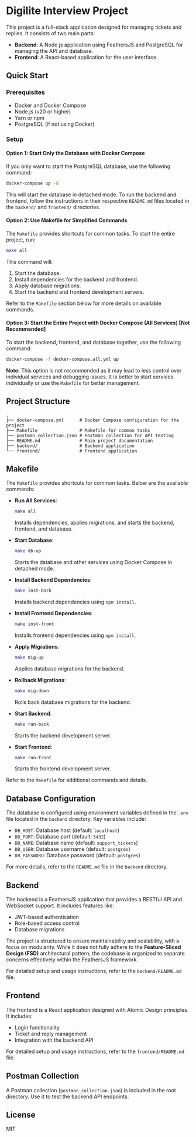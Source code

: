 # Digilite Interview Project

This project is a full-stack application designed for managing tickets and replies. It consists of two main parts:

- **Backend**: A Node.js application using FeathersJS and PostgreSQL for managing the API and database.
- **Frontend**: A React-based application for the user interface.

## Quick Start

### Prerequisites

- Docker and Docker Compose
- Node.js (v20 or higher)
- Yarn or npm
- PostgreSQL (if not using Docker)

### Setup

#### Option 1: Start Only the Database with Docker Compose

If you only want to start the PostgreSQL database, use the following command:

```bash
docker-compose up -d
```

This will start the database in detached mode. To run the backend and frontend, follow the instructions in their respective `README.md` files located in the `backend/` and `frontend/` directories.

#### Option 2: Use Makefile for Simplified Commands

The `Makefile` provides shortcuts for common tasks. To start the entire project, run:

```bash
make all
```

This command will:
1. Start the database.
2. Install dependencies for the backend and frontend.
3. Apply database migrations.
4. Start the backend and frontend development servers.

Refer to the `Makefile` section below for more details on available commands.

#### Option 3: Start the Entire Project with Docker Compose (All Services) [Not Recommended]

To start the backend, frontend, and database together, use the following command:

```bash
docker-compose -f docker-compose.all.yml up
```

**Note:** This option is not recommended as it may lead to less control over individual services and debugging issues. It is better to start services individually or use the `Makefile` for better management.

## Project Structure

```
.
├── docker-compose.yml      # Docker Compose configuration for the project
├── Makefile                # Makefile for common tasks
├── postman_collection.json # Postman collection for API testing
├── README.md               # Main project documentation
├── backend/                # Backend application
└── frontend/               # Frontend application
```

## Makefile

The `Makefile` provides shortcuts for common tasks. Below are the available commands:

- **Run All Services**:
  ```bash
  make all
  ```
  Installs dependencies, applies migrations, and starts the backend, frontend, and database.

- **Start Database**:
  ```bash
  make db-up
  ```
  Starts the database and other services using Docker Compose in detached mode.

- **Install Backend Dependencies**:
  ```bash
  make inst-back
  ```
  Installs backend dependencies using `npm install`.

- **Install Frontend Dependencies**:
  ```bash
  make inst-front
  ```
  Installs frontend dependencies using `npm install`.

- **Apply Migrations**:
  ```bash
  make mig-up
  ```
  Applies database migrations for the backend.

- **Rollback Migrations**:
  ```bash
  make mig-down
  ```
  Rolls back database migrations for the backend.

- **Start Backend**:
  ```bash
  make run-back
  ```
  Starts the backend development server.

- **Start Frontend**:
  ```bash
  make run-front
  ```
  Starts the frontend development server.

Refer to the `Makefile` for additional commands and details.

## Database Configuration

The database is configured using environment variables defined in the `.env` file located in the `backend` directory. Key variables include:

- `DB_HOST`: Database host (default: `localhost`)
- `DB_PORT`: Database port (default: `5432`)
- `DB_NAME`: Database name (default: `support_tickets`)
- `DB_USER`: Database username (default: `postgres`)
- `DB_PASSWORD`: Database password (default: `postgres`)

For more details, refer to the `README.md` file in the `backend` directory.

## Backend

The backend is a FeathersJS application that provides a RESTful API and WebSocket support. It includes features like:

- JWT-based authentication
- Role-based access control
- Database migrations

The project is structured to ensure maintainability and scalability, with a focus on modularity. While it does not fully adhere to the **Feature-Sliced Design (FSD)** architectural pattern, the codebase is organized to separate concerns effectively within the FeathersJS framework.

For detailed setup and usage instructions, refer to the `backend/README.md` file.

## Frontend

The frontend is a React application designed with Atomic Design principles. It includes:

- Login functionality
- Ticket and reply management
- Integration with the backend API

For detailed setup and usage instructions, refer to the `frontend/README.md` file.

## Postman Collection

A Postman collection (`postman_collection.json`) is included in the root directory. Use it to test the backend API endpoints.

## License

MIT

